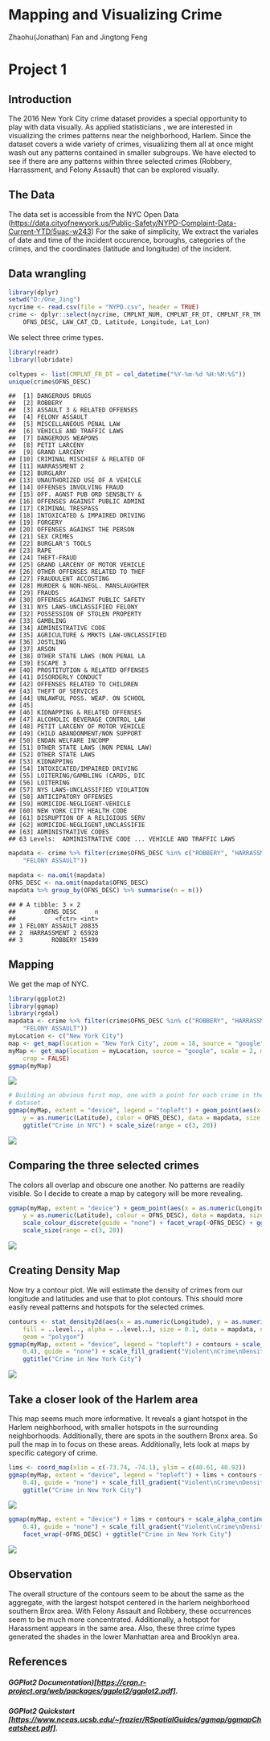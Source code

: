 # Mapping and Visualizing Crime
Zhaohu(Jonathan) Fan and Jingtong Feng  


# Project 1

## Introduction
The 2016 New York City crime dataset provides a special opportunity to play with data visually. As applied statisticians , we are interested in visualizing the crimes patterns near the neighborhood, Harlem. Since the dataset covers a wide variety of crimes, visualizing them all at once might wash out any patterns contained in smaller subgroups. We have elected to see if there are any patterns within three selected crimes (Robbery, Harrassment, and Felony Assault) that can be explored visually.

## The Data
The data set is accessible from the NYC Open Data (https://data.cityofnewyork.us/Public-Safety/NYPD-Complaint-Data-Current-YTD/5uac-w243)
For the sake of simplicity, We extract the variales of date and time of the incident occurence, boroughs, categories of the crimes, and the coordinates (latitude and longitude) of the incident. 

##  Data wrangling

```r
library(dplyr)
setwd("D:/One_Jing")
nycrime <- read.csv(file = "NYPD.csv", header = TRUE)
crime <- dplyr::select(nycrime, CMPLNT_NUM, CMPLNT_FR_DT, CMPLNT_FR_TM, BORO_NM, 
    OFNS_DESC, LAW_CAT_CD, Latitude, Longitude, Lat_Lon)
```
We select three crime types.

```r
library(readr)
library(lubridate)

coltypes <- list(CMPLNT_FR_DT = col_datetime("%Y-%m-%d %H:%M:%S"))
unique(crime$OFNS_DESC)
```

```
##  [1] DANGEROUS DRUGS                     
##  [2] ROBBERY                             
##  [3] ASSAULT 3 & RELATED OFFENSES        
##  [4] FELONY ASSAULT                      
##  [5] MISCELLANEOUS PENAL LAW             
##  [6] VEHICLE AND TRAFFIC LAWS            
##  [7] DANGEROUS WEAPONS                   
##  [8] PETIT LARCENY                       
##  [9] GRAND LARCENY                       
## [10] CRIMINAL MISCHIEF & RELATED OF      
## [11] HARRASSMENT 2                       
## [12] BURGLARY                            
## [13] UNAUTHORIZED USE OF A VEHICLE       
## [14] OFFENSES INVOLVING FRAUD            
## [15] OFF. AGNST PUB ORD SENSBLTY &       
## [16] OFFENSES AGAINST PUBLIC ADMINI      
## [17] CRIMINAL TRESPASS                   
## [18] INTOXICATED & IMPAIRED DRIVING      
## [19] FORGERY                             
## [20] OFFENSES AGAINST THE PERSON         
## [21] SEX CRIMES                          
## [22] BURGLAR'S TOOLS                     
## [23] RAPE                                
## [24] THEFT-FRAUD                         
## [25] GRAND LARCENY OF MOTOR VEHICLE      
## [26] OTHER OFFENSES RELATED TO THEF      
## [27] FRAUDULENT ACCOSTING                
## [28] MURDER & NON-NEGL. MANSLAUGHTER     
## [29] FRAUDS                              
## [30] OFFENSES AGAINST PUBLIC SAFETY      
## [31] NYS LAWS-UNCLASSIFIED FELONY        
## [32] POSSESSION OF STOLEN PROPERTY       
## [33] GAMBLING                            
## [34] ADMINISTRATIVE CODE                 
## [35] AGRICULTURE & MRKTS LAW-UNCLASSIFIED
## [36] JOSTLING                            
## [37] ARSON                               
## [38] OTHER STATE LAWS (NON PENAL LA      
## [39] ESCAPE 3                            
## [40] PROSTITUTION & RELATED OFFENSES     
## [41] DISORDERLY CONDUCT                  
## [42] OFFENSES RELATED TO CHILDREN        
## [43] THEFT OF SERVICES                   
## [44] UNLAWFUL POSS. WEAP. ON SCHOOL      
## [45]                                     
## [46] KIDNAPPING & RELATED OFFENSES       
## [47] ALCOHOLIC BEVERAGE CONTROL LAW      
## [48] PETIT LARCENY OF MOTOR VEHICLE      
## [49] CHILD ABANDONMENT/NON SUPPORT       
## [50] ENDAN WELFARE INCOMP                
## [51] OTHER STATE LAWS (NON PENAL LAW)    
## [52] OTHER STATE LAWS                    
## [53] KIDNAPPING                          
## [54] INTOXICATED/IMPAIRED DRIVING        
## [55] LOITERING/GAMBLING (CARDS, DIC      
## [56] LOITERING                           
## [57] NYS LAWS-UNCLASSIFIED VIOLATION     
## [58] ANTICIPATORY OFFENSES               
## [59] HOMICIDE-NEGLIGENT-VEHICLE          
## [60] NEW YORK CITY HEALTH CODE           
## [61] DISRUPTION OF A RELIGIOUS SERV      
## [62] HOMICIDE-NEGLIGENT,UNCLASSIFIE      
## [63] ADMINISTRATIVE CODES                
## 63 Levels:  ADMINISTRATIVE CODE ... VEHICLE AND TRAFFIC LAWS
```

```r
mapdata <- crime %>% filter(crime$OFNS_DESC %in% c("ROBBERY", "HARRASSMENT 2", 
    "FELONY ASSAULT"))

mapdata <- na.omit(mapdata)
OFNS_DESC <- na.omit(mapdata$OFNS_DESC)
mapdata %>% group_by(OFNS_DESC) %>% summarise(n = n())
```

```
## # A tibble: 3 × 2
##        OFNS_DESC     n
##           <fctr> <int>
## 1 FELONY ASSAULT 20835
## 2  HARRASSMENT 2 65928
## 3        ROBBERY 15499
```
## Mapping
We get the map of NYC.


```r
library(ggplot2)
library(ggmap)
library(rgdal)
mapdata <- crime %>% filter(crime$OFNS_DESC %in% c("ROBBERY", "HARRASSMENT 2", 
    "FELONY ASSAULT"))
myLocation <- c("New York City")
map <- get_map(location = "New York City", zoom = 18, source = "google")
myMap <- get_map(location = myLocation, source = "google", scale = 2, maptype = "roadmap", 
    crop = FALSE)
ggmap(myMap)
```

![](index_files/figure-html/unnamed-chunk-3-1.png)<!-- -->

```r
# Building an obvious first map, one with a point for each crime in the
# dataset.
ggmap(myMap, extent = "device", legend = "topleft") + geom_point(aes(x = as.numeric(Longitude), 
    y = as.numeric(Latitude), color = OFNS_DESC), data = mapdata, size = 0.2) + 
    ggtitle("Crime in NYC") + scale_size(range = c(3, 20))
```

![](index_files/figure-html/unnamed-chunk-3-2.png)<!-- -->

## Comparing the three selected crimes
The colors all overlap and obscure one another. No patterns are readily visible. So I decide to create a map by category will be more revealing.


```r
ggmap(myMap, extent = "device") + geom_point(aes(x = as.numeric(Longitude), 
    y = as.numeric(Latitude), colour = OFNS_DESC), data = mapdata, size = 0.2) + 
    scale_colour_discrete(guide = "none") + facet_wrap(~OFNS_DESC) + ggtitle("Crime in New York City") + 
    scale_size(range = c(3, 20))
```

![](index_files/figure-html/unnamed-chunk-4-1.png)<!-- -->

## Creating Density Map
Now try a contour plot. We will estimate the density of crimes from our longitude and latitudes and use that to plot contours. This should more easily reveal patterns and hotspots for the selected crimes.

```r
contours <- stat_density2d(aes(x = as.numeric(Longitude), y = as.numeric(Latitude), 
    fill = ..level.., alpha = ..level..), size = 0.1, data = mapdata, n = 200, 
    geom = "polygon")
ggmap(myMap, extent = "device", legend = "topleft") + contours + scale_alpha_continuous(range = c(0.25, 
    0.4), guide = "none") + scale_fill_gradient("Violent\nCrime\nDensity") + 
    ggtitle("Crime in New York City")
```

![](index_files/figure-html/unnamed-chunk-5-1.png)<!-- -->

## Take a closer look of the Harlem area
This map seems much more informative. It reveals a giant hotspot in the Harlem neighborhood, with smaller hotspots in the surrounding neighborhoods. Additionally, there are spots in the southern Bronx area. So pull the map in to focus on these areas. Additionally, lets look at maps by specific category of crime.

```r
lims <- coord_map(xlim = c(-73.74, -74.1), ylim = c(40.61, 40.92))
ggmap(myMap, extent = "device", legend = "topleft") + lims + contours + scale_alpha_continuous(range = c(0.25, 
    0.4), guide = "none") + scale_fill_gradient("Violent\nCrime\nDensity") + 
    ggtitle("Crime in New York City")
```

![](index_files/figure-html/unnamed-chunk-6-1.png)<!-- -->

```r
ggmap(myMap, extent = "device") + lims + contours + scale_alpha_continuous(range = c(0.25, 
    0.4), guide = "none") + scale_fill_gradient("Violent\nCrime\nDensity") + 
    facet_wrap(~OFNS_DESC) + ggtitle("Crime in New York City")
```

![](index_files/figure-html/unnamed-chunk-6-2.png)<!-- -->


## Observation
The overall structure of the contours seem to be about the same as the aggregate, with the largest hotspot centered in the harlem neighborhood southern Brox area. With Felony Assault and Robbery, these occurrences seem to be much more concentrated. Additionally, a hotspot for Harassment appears in the same area. Also, these three crime types generated the shades in the lower Manhattan area and Brooklyn area. 
## References
##### GGPlot2 Documentation)[https://cran.r-project.org/web/packages/ggplot2/ggplot2.pdf].
##### GGPlot2 Quickstart [https://www.nceas.ucsb.edu/~frazier/RSpatialGuides/ggmap/ggmapCheatsheet.pdf].


